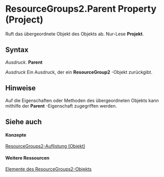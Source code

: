 
# ResourceGroups2.Parent Property (Project)

Ruft das übergeordnete Objekt des Objekts ab. Nur-Lese  **Projekt**.


## Syntax

 _Ausdruck_. **Parent**

 _Ausdruck_ Ein Ausdruck, der ein **ResourceGroup2** -Objekt zurückgibt.


## Hinweise

Auf die Eigenschaften oder Methoden des übergeordneten Objekts kann mithilfe der  **Parent** -Eigenschaft zugegriffen werden.


## Siehe auch


#### Konzepte


[ResourceGroups2-Auflistung (Objekt)](b1328c39-42bc-4e9b-e268-1f308cd7ebb1.md)
#### Weitere Ressourcen


[Elemente des ResourceGroups2-Objekts](http://msdn.microsoft.com/library/4879dc19-4fc4-1975-9f92-515a312661b4%28Office.15%29.aspx)